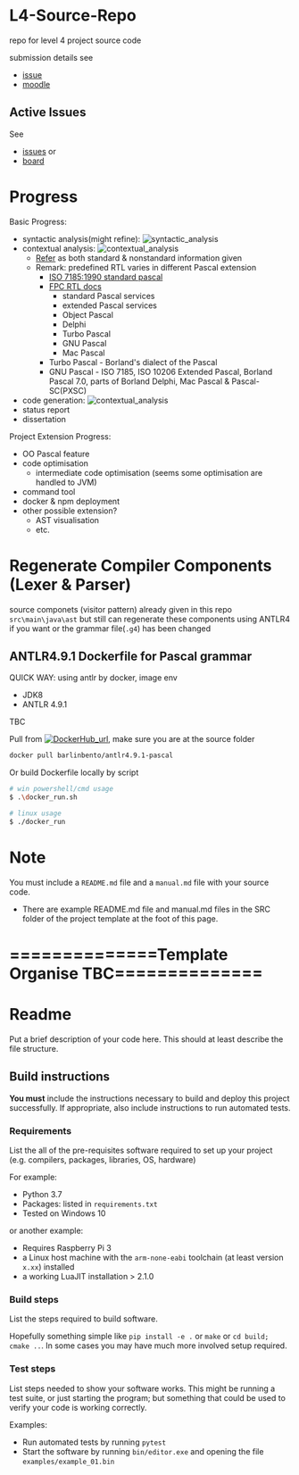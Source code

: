 # L4-Source-Repo

repo for level 4 project source code

submission details see

* [issue](https://github.com/2359451d/L4-Dissertation-Repo/issues/4)
* [moodle](https://moodle.gla.ac.uk/course/view.php?id=30221#section-7)

## Active Issues

See

* [issues](https://github.com/2359451d/L4-Source-Repo/issues) or 
* [board](https://github.com/2359451d/L4-Source-Repo/projects/1)

# Progress

Basic Progress:

* syntactic analysis(might refine): ![syntactic_analysis](https://progress-bar.dev/100/?title=done)
* contextual analysis: ![contextual_analysis](https://progress-bar.dev/28/?title=WIP)
  * [Refer](http://web.fis.unico.it/local/SunDocs/pascal/lang_ref/index.html) as both standard & nonstandard information given
  * Remark: predefined RTL varies in different Pascal extension
    * [ISO 7185:1990 standard pascal](https://rti.etf.bg.ac.rs/rti/ir1p1/materijali/iso7185.pdf)
    * [FPC RTL docs](https://wiki.freepascal.org/RTL)
      * standard Pascal services
      * extended Pascal services
      * Object Pascal
      * Delphi
      * Turbo Pascal
      * GNU Pascal
      * Mac Pascal
    * Turbo Pascal - Borland's dialect of the Pascal
    * GNU Pascal - ISO 7185, ISO 10206 Extended Pascal, Borland Pascal 7.0, parts of Borland Delphi, Mac Pascal & Pascal-SC(PXSC)
* code generation: ![contextual_analysis](https://progress-bar.dev/0/)
* status report
* dissertation

Project Extension Progress:

* OO Pascal feature
* code optimisation
  * intermediate code optimisation (seems some optimisation are handled to JVM)
* command tool
* docker & npm deployment
* other possible extension?
  * AST visualisation
  * etc.

# Regenerate Compiler Components (Lexer & Parser)

source componets (visitor pattern) already given in this repo `src\main\java\ast` but still can regenerate these components using ANTLR4 if you want or the grammar file(`.g4`) has been changed

## ANTLR4.9.1 Dockerfile for Pascal grammar

QUICK WAY: using antlr by docker, image env

* JDK8
* ANTLR 4.9.1

TBC

Pull from [![DockerHub_url](https://img.shields.io/badge/DockerHub-antlr4.9.1--pascal-blue.svg?style=flat-square&logo=docker&labelColor=grey)](https://hub.docker.com/r/barlinbento/antlr4.9.1-pascal), make sure you are at the source  folder

```bash
docker pull barlinbento/antlr4.9.1-pascal
```

Or build Dockerfile locally by script

```bash
# win powershell/cmd usage
$ .\docker_run.sh
```

```bash
# linux usage
$ ./docker_run
```

# Note

You must include a `README.md` file and a `manual.md` file with your source code.

* There are example README.md file and manual.md files in the SRC folder of the project template at the foot of this page.

# ==============Template Organise TBC==============

# Readme

Put a brief description of your code here. This should at least describe the file structure.

## Build instructions

**You must** include the instructions necessary to build and deploy this project successfully. If appropriate, also include
instructions to run automated tests.

### Requirements

List the all of the pre-requisites software required to set up your project (e.g. compilers, packages, libraries, OS, hardware)

For example:

* Python 3.7
* Packages: listed in `requirements.txt`
* Tested on Windows 10

or another example:

* Requires Raspberry Pi 3
* a Linux host machine with the `arm-none-eabi` toolchain (at least version `x.xx`) installed
* a working LuaJIT installation > 2.1.0

### Build steps

List the steps required to build software.

Hopefully something simple like `pip install -e .` or `make` or `cd build; cmake ..`. In
some cases you may have much more involved setup required.

### Test steps

List steps needed to show your software works. This might be running a test suite, or just starting the program; but something that could be used to verify your code is working correctly.

Examples:

* Run automated tests by running `pytest`
* Start the software by running `bin/editor.exe` and opening the file `examples/example_01.bin`